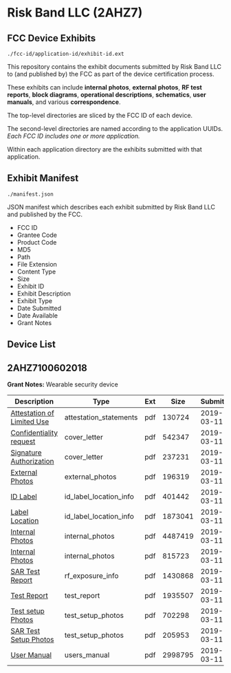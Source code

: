 # Risk Band LLC (2AHZ7)
## FCC Device Exhibits

```
./fcc-id/application-id/exhibit-id.ext
```

This repository contains the exhibit documents submitted by Risk Band LLC to (and published by) the FCC as part of the device certification process.

These exhibits can include **internal photos**, **external photos**, **RF test reports**, **block diagrams**, **operational descriptions**, **schematics**, **user manuals**, and various **correspondence**.

The top-level directories are sliced by the FCC ID of each device.

The second-level directories are named according to the application UUIDs. *Each FCC ID includes one or more application.*

Within each application directory are the exhibits submitted with that application. 

## Exhibit Manifest

```
./manifest.json
```

JSON manifest which describes each exhibit submitted by Risk Band LLC and published by the FCC.

- FCC ID
- Grantee Code
- Product Code
- MD5
- Path
- File Extension
- Content Type
- Size
- Exhibit ID
- Exhibit Description
- Exhibit Type
- Date Submitted
- Date Available
- Grant Notes

## Device List
## 2AHZ7100602018
**Grant Notes:** Wearable security device

| Description | Type | Ext | Size | Submitted | Available |
| ----------- | ---- | --- | ---- | --------- | --------- |
| [Attestation of Limited Use](2AHZ7100602018/f08806d5a828951907536f2f97dac534/4197526.pdf) | attestation_statements | pdf | 130724 | 2019-03-11 | 2019-03-14 |
| [Confidentiality request](2AHZ7100602018/f08806d5a828951907536f2f97dac534/4197529.pdf) | cover_letter | pdf | 542347 | 2019-03-11 | 2019-03-14 |
| [Signature Authorization](2AHZ7100602018/f08806d5a828951907536f2f97dac534/4197530.pdf) | cover_letter | pdf | 237231 | 2019-03-11 | 2019-03-14 |
| [External Photos](2AHZ7100602018/f08806d5a828951907536f2f97dac534/4197531.pdf) | external_photos | pdf | 196319 | 2019-03-11 | 2019-03-14 |
| [ID Label](2AHZ7100602018/f08806d5a828951907536f2f97dac534/4197527.pdf) | id_label_location_info | pdf | 401442 | 2019-03-11 | 2019-03-14 |
| [Label Location](2AHZ7100602018/f08806d5a828951907536f2f97dac534/4197528.pdf) | id_label_location_info | pdf | 1873041 | 2019-03-11 | 2019-03-14 |
| [Internal Photos](2AHZ7100602018/f08806d5a828951907536f2f97dac534/4197532.pdf) | internal_photos | pdf | 4487419 | 2019-03-11 | 2019-03-14 |
| [Internal Photos](2AHZ7100602018/f08806d5a828951907536f2f97dac534/4197551.pdf) | internal_photos | pdf | 815723 | 2019-03-11 | 2019-03-14 |
| [SAR Test Report](2AHZ7100602018/f08806d5a828951907536f2f97dac534/4197534.pdf) | rf_exposure_info | pdf | 1430868 | 2019-03-11 | 2019-03-14 |
| [Test Report](2AHZ7100602018/f08806d5a828951907536f2f97dac534/4197533.pdf) | test_report | pdf | 1935507 | 2019-03-11 | 2019-03-14 |
| [ Test setup Photos](2AHZ7100602018/f08806d5a828951907536f2f97dac534/4197549.pdf) | test_setup_photos | pdf | 702298 | 2019-03-11 | 2019-03-14 |
| [SAR Test Setup Photos](2AHZ7100602018/f08806d5a828951907536f2f97dac534/4197550.pdf) | test_setup_photos | pdf | 205953 | 2019-03-11 | 2019-03-14 |
| [User Manual](2AHZ7100602018/f08806d5a828951907536f2f97dac534/4197552.pdf) | users_manual | pdf | 2998795 | 2019-03-11 | 2019-03-14 |
